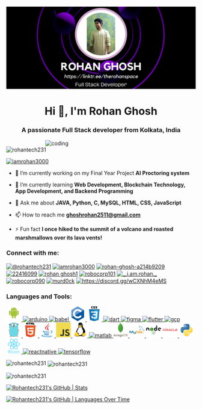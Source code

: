 ![logo](https://github.com/Rohantech231/Rohantech231/blob/main/Black%20Purple%20Blue%20Modern%20YouTube%20Banner2.png)
<h1 align="center">Hi 👋, I'm Rohan Ghosh</h1>
<h3 align="center">A passionate Full Stack developer from Kolkata, India</h3>

<img align="right" alt="coding" width="400" src="https://github.com/Rohantech231/Rohantech231/blob/main/%CE%9E%20%20X%20%20%C4%A8%20%20S%20%20%E2%8A%A5.gif">

<p align="left"> <img src="https://komarev.com/ghpvc/?username=rohantech231&label=Profile%20views&color=0e75b6&style=flat" alt="rohantech231" /> </p>

<p align="left"> <a href="https://twitter.com/iamrohan3000" target="blank"><img src="https://img.shields.io/twitter/follow/iamrohan3000?logo=twitter&style=for-the-badge" alt="iamrohan3000" /></a> </p>

- 🔭 I’m currently working on my Final Year Project **AI Proctoring system**

- 🌱 I’m currently learning **Web Development, Blockchain Technology, App Development, and Backend Programming**

- 💬 Ask me about **JAVA, Python, C, MySQL, HTML, CSS, JavaScript**

- 📫 How to reach me **ghoshrohan2511@gmail.com**

- ⚡ Fun fact **I once hiked to the summit of a volcano and roasted marshmallows over its lava vents!**

<h3 align="left">Connect with me:</h3>
<p align="left">
<a href="https://codepen.io/@rohantech231" target="blank"><img align="center" src="https://raw.githubusercontent.com/rahuldkjain/github-profile-readme-generator/master/src/images/icons/Social/codepen.svg" alt="@rohantech231" height="30" width="40" /></a>
<a href="https://twitter.com/iamrohan3000" target="blank"><img align="center" src="https://raw.githubusercontent.com/rahuldkjain/github-profile-readme-generator/master/src/images/icons/Social/twitter.svg" alt="iamrohan3000" height="30" width="40" /></a>
<a href="https://linkedin.com/in/rohan-ghosh-a214b9209" target="blank"><img align="center" src="https://raw.githubusercontent.com/rahuldkjain/github-profile-readme-generator/master/src/images/icons/Social/linked-in-alt.svg" alt="rohan-ghosh-a214b9209" height="30" width="40" /></a>
<a href="https://stackoverflow.com/users/22416099" target="blank"><img align="center" src="https://raw.githubusercontent.com/rahuldkjain/github-profile-readme-generator/master/src/images/icons/Social/stack-overflow.svg" alt="22416099" height="30" width="40" /></a>
<a href="https://kaggle.com/rohan ghosh1" target="blank"><img align="center" src="https://raw.githubusercontent.com/rahuldkjain/github-profile-readme-generator/master/src/images/icons/Social/kaggle.svg" alt="rohan ghosh1" height="30" width="40" /></a>
<a href="https://fb.com/robocorp101" target="blank"><img align="center" src="https://raw.githubusercontent.com/rahuldkjain/github-profile-readme-generator/master/src/images/icons/Social/facebook.svg" alt="robocorp101" height="30" width="40" /></a>
<a href="https://instagram.com/_.i.am.rohan._" target="blank"><img align="center" src="https://raw.githubusercontent.com/rahuldkjain/github-profile-readme-generator/master/src/images/icons/Social/instagram.svg" alt="_.i.am.rohan._" height="30" width="40" /></a>
<a href="https://www.hackerrank.com/robocorp090" target="blank"><img align="center" src="https://raw.githubusercontent.com/rahuldkjain/github-profile-readme-generator/master/src/images/icons/Social/hackerrank.svg" alt="robocorp090" height="30" width="40" /></a>
<a href="https://www.leetcode.com/murd0ck" target="blank"><img align="center" src="https://raw.githubusercontent.com/rahuldkjain/github-profile-readme-generator/master/src/images/icons/Social/leet-code.svg" alt="murd0ck" height="30" width="40" /></a>
<a href="https://discord.gg/https://discord.gg/wCXNhM4eMS" target="blank"><img align="center" src="https://raw.githubusercontent.com/rahuldkjain/github-profile-readme-generator/master/src/images/icons/Social/discord.svg" alt="https://discord.gg/wCXNhM4eMS" height="30" width="40" /></a>
</p>

<h3 align="left">Languages and Tools:</h3>
<p align="left"> <a href="https://developer.android.com" target="_blank" rel="noreferrer"> <img src="https://raw.githubusercontent.com/devicons/devicon/master/icons/android/android-original-wordmark.svg" alt="android" width="40" height="40"/> </a> <a href="https://www.arduino.cc/" target="_blank" rel="noreferrer"> <img src="https://cdn.worldvectorlogo.com/logos/arduino-1.svg" alt="arduino" width="40" height="40"/> </a> <a href="https://babeljs.io/" target="_blank" rel="noreferrer"> <img src="https://www.vectorlogo.zone/logos/babeljs/babeljs-icon.svg" alt="babel" width="40" height="40"/> </a> <a href="https://www.cprogramming.com/" target="_blank" rel="noreferrer"> <img src="https://raw.githubusercontent.com/devicons/devicon/master/icons/c/c-original.svg" alt="c" width="40" height="40"/> </a> <a href="https://www.w3schools.com/css/" target="_blank" rel="noreferrer"> <img src="https://raw.githubusercontent.com/devicons/devicon/master/icons/css3/css3-original-wordmark.svg" alt="css3" width="40" height="40"/> </a> <a href="https://dart.dev" target="_blank" rel="noreferrer"> <img src="https://www.vectorlogo.zone/logos/dartlang/dartlang-icon.svg" alt="dart" width="40" height="40"/> </a> <a href="https://www.figma.com/" target="_blank" rel="noreferrer"> <img src="https://www.vectorlogo.zone/logos/figma/figma-icon.svg" alt="figma" width="40" height="40"/> </a> <a href="https://flutter.dev" target="_blank" rel="noreferrer"> <img src="https://www.vectorlogo.zone/logos/flutterio/flutterio-icon.svg" alt="flutter" width="40" height="40"/> </a> <a href="https://cloud.google.com" target="_blank" rel="noreferrer"> <img src="https://www.vectorlogo.zone/logos/google_cloud/google_cloud-icon.svg" alt="gcp" width="40" height="40"/> </a> <a href="https://golang.org" target="_blank" rel="noreferrer"> <img src="https://raw.githubusercontent.com/devicons/devicon/master/icons/go/go-original.svg" alt="go" width="40" height="40"/> </a> <a href="https://www.w3.org/html/" target="_blank" rel="noreferrer"> <img src="https://raw.githubusercontent.com/devicons/devicon/master/icons/html5/html5-original-wordmark.svg" alt="html5" width="40" height="40"/> </a> <a href="https://www.java.com" target="_blank" rel="noreferrer"> <img src="https://raw.githubusercontent.com/devicons/devicon/master/icons/java/java-original.svg" alt="java" width="40" height="40"/> </a> <a href="https://developer.mozilla.org/en-US/docs/Web/JavaScript" target="_blank" rel="noreferrer"> <img src="https://raw.githubusercontent.com/devicons/devicon/master/icons/javascript/javascript-original.svg" alt="javascript" width="40" height="40"/> </a> <a href="https://www.linux.org/" target="_blank" rel="noreferrer"> <img src="https://raw.githubusercontent.com/devicons/devicon/master/icons/linux/linux-original.svg" alt="linux" width="40" height="40"/> </a> <a href="https://www.mathworks.com/" target="_blank" rel="noreferrer"> <img src="https://upload.wikimedia.org/wikipedia/commons/2/21/Matlab_Logo.png" alt="matlab" width="40" height="40"/> </a> <a href="https://www.mongodb.com/" target="_blank" rel="noreferrer"> <img src="https://raw.githubusercontent.com/devicons/devicon/master/icons/mongodb/mongodb-original-wordmark.svg" alt="mongodb" width="40" height="40"/> </a> <a href="https://www.mysql.com/" target="_blank" rel="noreferrer"> <img src="https://raw.githubusercontent.com/devicons/devicon/master/icons/mysql/mysql-original-wordmark.svg" alt="mysql" width="40" height="40"/> </a> <a href="https://nodejs.org" target="_blank" rel="noreferrer"> <img src="https://raw.githubusercontent.com/devicons/devicon/master/icons/nodejs/nodejs-original-wordmark.svg" alt="nodejs" width="40" height="40"/> </a> <a href="https://www.oracle.com/" target="_blank" rel="noreferrer"> <img src="https://raw.githubusercontent.com/devicons/devicon/master/icons/oracle/oracle-original.svg" alt="oracle" width="40" height="40"/> </a> <a href="https://www.python.org" target="_blank" rel="noreferrer"> <img src="https://raw.githubusercontent.com/devicons/devicon/master/icons/python/python-original.svg" alt="python" width="40" height="40"/> </a> <a href="https://reactjs.org/" target="_blank" rel="noreferrer"> <img src="https://raw.githubusercontent.com/devicons/devicon/master/icons/react/react-original-wordmark.svg" alt="react" width="40" height="40"/> </a> <a href="https://reactnative.dev/" target="_blank" rel="noreferrer"> <img src="https://reactnative.dev/img/header_logo.svg" alt="reactnative" width="40" height="40"/> </a> <a href="https://www.tensorflow.org" target="_blank" rel="noreferrer"> <img src="https://www.vectorlogo.zone/logos/tensorflow/tensorflow-icon.svg" alt="tensorflow" width="40" height="40"/> </a> </p>

<p><img align="left" src="https://github-readme-stats.vercel.app/api/top-langs?username=rohantech231&show_icons=true&locale=en&layout=compact" alt="rohantech231" /></p>

<p>&nbsp;<img align="center" src="https://github-readme-stats.vercel.app/api?username=rohantech231&show_icons=true&locale=en" alt="rohantech231" /></p>

<p><img align="center" src="https://github-readme-streak-stats.herokuapp.com/?user=rohantech231&" alt="rohantech231" /></p>

[![Rohantech231's GitHub | Stats](https://stats.quine.sh/Rohantech231/github?theme=light)](https://quine.sh?utm_source=widgets&utm_campaign=Rohantech231)

[![Rohantech231's GitHub | Languages Over Time](https://stats.quine.sh/Rohantech231/languages-over-time?theme=dark)](https://quine.sh?utm_source=widgets&utm_campaign=Rohantech231)
